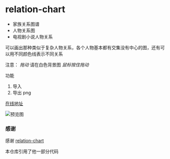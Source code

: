 # relation-chart

- 家族关系图谱
- 人物关系图
- 电视剧小说人物关系

可以画出那种类似于复杂人物关系，各个人物基本都有交集没有中心的图，还有可以用不同颜色线表示不同关系

注意： *拖动* 请在白色背景图 *鼠标按住拖动*

功能

1. 导入
2. 导出 png

[在线地址](https://cute-angelia.github.io/relation-chart/)

![预览图](https://user-images.githubusercontent.com/26561606/112568274-28860680-8e1d-11eb-97fd-c707d301dd46.png)

### 感谢

感谢 [relation-chart](https://github.com/xiedajian/relation-chart)

本仓库引用了他一部分代码
